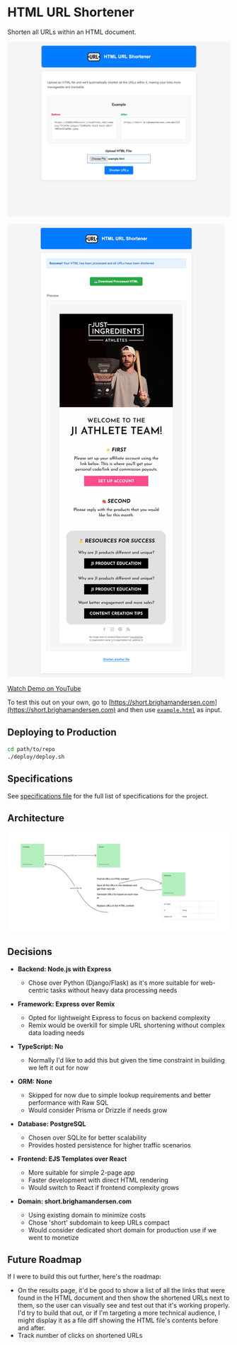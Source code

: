 # HTML URL Shortener

Shorten all URLs within an HTML document.

![Demo Screenshot 1](./README-demo-screenshot1.png)

![Demo Screenshot 2](./README-demo-screenshot2.png)

[Watch Demo on YouTube](https://youtu.be/9SLmUPKXjmQ)

To test this out on your own, go to [https://short.brighamandersen.com](https://short.brighamandersen.com) and then use [`example.html`](./example.html) as input.

## Deploying to Production

```bash
cd path/to/repo
./deploy/deploy.sh
```

## Specifications

See [specifications file](./README-specifications.md) for the full list of specifications for the project.

## Architecture

![Architecture Diagram](./README-architecture-diagram.jpg)

## Decisions

* **Backend: Node.js with Express**
  * Chose over Python (Django/Flask) as it's more suitable for web-centric tasks without heavy data processing needs

* **Framework: Express over Remix**
  * Opted for lightweight Express to focus on backend complexity
  * Remix would be overkill for simple URL shortening without complex data loading needs

* **TypeScript: No**
  * Normally I'd like to add this but given the time constraint in building we left it out for now

* **ORM: None**
  * Skipped for now due to simple lookup requirements and better performance with Raw SQL
  * Would consider Prisma or Drizzle if needs grow

* **Database: PostgreSQL**
  * Chosen over SQLite for better scalability
  * Provides hosted persistence for higher traffic scenarios

* **Frontend: EJS Templates over React**
  * More suitable for simple 2-page app
  * Faster development with direct HTML rendering
  * Would switch to React if frontend complexity grows

* **Domain: short.brighamandersen.com**
  * Using existing domain to minimize costs
  * Chose 'short' subdomain to keep URLs compact
  * Would consider dedicated short domain for production use if we went to monetize

## Future Roadmap

If I were to build this out further, here's the roadmap:

- On the results page, it'd be good to show a list of all the links that were found in the HTML document and then show the shortened URLs next to them, so the user can visually see and test out that it's working properly. I'd try to build that out, or if I'm targeting a more technical audience, I might display it as a file diff showing the HTML file's contents before and after.
- Track number of clicks on shortened URLs